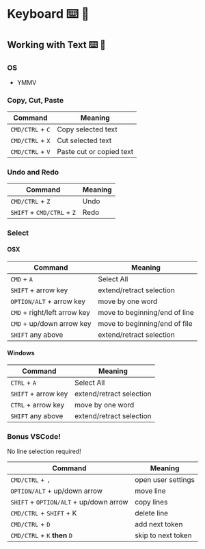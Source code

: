 Keyboard ⌨️ 🔣
===

## Working with Text ⌨️ 🔣

### OS

* YMMV

### Copy, Cut, Paste 

Command|Meaning
---|---
`CMD/CTRL` + `C` | Copy selected text
`CMD/CTRL` + `X` | Cut selected text
`CMD/CTRL` + `V` | Paste cut or copied text

### Undo and Redo 

Command|Meaning
---|---
`CMD/CTRL` + `Z` | Undo
`SHIFT` + `CMD/CTRL` + `Z` | Redo

### Select 

#### OSX 

Command|Meaning
---|---
`CMD` + `A` | Select All
`SHIFT` + arrow key | extend/retract selection
`OPTION/ALT` + arrow key | move by one word
`CMD` + right/left arrow key | move to beginning/end of line
`CMD` + up/down arrow key | move to beginning/end of file
`SHIFT` any above | extend/retract selection

#### Windows

Command|Meaning
---|---
`CTRL` + `A` | Select All
`SHIFT` + arrow key | extend/retract selection
`CTRL` + arrow key | move by one word
`SHIFT` any above | extend/retract selection

### Bonus VSCode!

No line selection required!

Command|Meaning
---|---
`CMD/CTRL` + `,` | open user settings
`OPTION/ALT` + up/down arrow | move line
`SHIFT` + `OPTION/ALT` + up/down arrow | copy lines
`CMD/CTRL` + `SHIFT` + K | delete line
`CMD/CTRL` + `D` | add next token
`CMD/CTRL` + `K` **then** `D` | skip to next token

